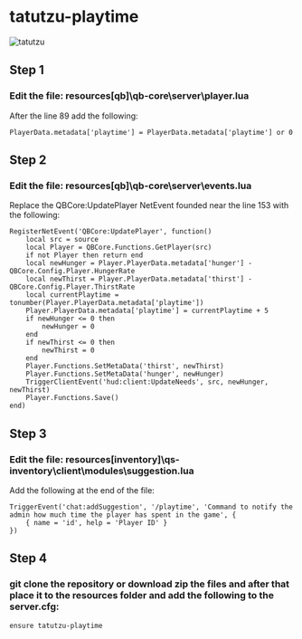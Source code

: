 # tatutzu-playtime
![tatutzu](https://media.capital.ro/wp-content/uploads/2023/04/George-Mihaita-1024x683.jpg)
## Step 1
### Edit the file: resources\[qb]\qb-core\server\player.lua
After the line 89 add the following:
```
PlayerData.metadata['playtime'] = PlayerData.metadata['playtime'] or 0
```

## Step 2
### Edit the file: resources\[qb]\qb-core\server\events.lua
Replace the QBCore:UpdatePlayer NetEvent founded near the line 153 with the following:
```
RegisterNetEvent('QBCore:UpdatePlayer', function()
    local src = source
    local Player = QBCore.Functions.GetPlayer(src)
    if not Player then return end
    local newHunger = Player.PlayerData.metadata['hunger'] - QBCore.Config.Player.HungerRate
    local newThirst = Player.PlayerData.metadata['thirst'] - QBCore.Config.Player.ThirstRate
    local currentPlaytime = tonumber(Player.PlayerData.metadata['playtime'])
    Player.PlayerData.metadata['playtime'] = currentPlaytime + 5
    if newHunger <= 0 then
        newHunger = 0
    end
    if newThirst <= 0 then
        newThirst = 0
    end
    Player.Functions.SetMetaData('thirst', newThirst)
    Player.Functions.SetMetaData('hunger', newHunger)
    TriggerClientEvent('hud:client:UpdateNeeds', src, newHunger, newThirst)
    Player.Functions.Save()
end)
```

## Step 3
### Edit the file: resources\[inventory]\qs-inventory\client\modules\suggestion.lua
Add the following at the end of the file:
```
TriggerEvent('chat:addSuggestion', '/playtime', 'Command to notify the admin how much time the player has spent in the game', {
    { name = 'id', help = 'Player ID' }
})
```

## Step 4
### git clone the repository or download zip the files and after that place it to the resources folder and add the following to the server.cfg:
```
ensure tatutzu-playtime
```
